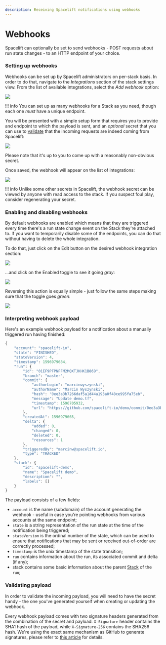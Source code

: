```yaml
---
description: Receiving Spacelift notifications using webhooks
---
```


# Webhooks

Spacelift can optionally be set to send webhooks - POST requests about run state changes - to an HTTP endpoint of your choice.

### Setting up webhooks

Webhooks can be set up by Spacelift administrators on per-stack basis. In order to do that, navigate to the _Integrations_ section of the stack settings view. From the list of available integrations, select the _Add webhook_ option:

![](../assets/screenshots/Mouse\_Highlight\_Overlay\_and\_Edit\_stack\_·\_Spacelift\_demo.png)

!!! info
    You can set up as many webhooks for a Stack as you need, though each one _must_ have a unique endpoint.

You will be presented with a simple setup form that requires you to provide and endpoint to which the payload is sent, and an _optional_ secret that you can use to [validate](webhooks.md#validating-payload) that the incoming requests are indeed coming from Spacelift:

![](<../assets/screenshots/Mouse\_Highlight\_Overlay\_and\_Edit\_stack\_·\_Spacelift\_demo (1).png>)

Please note that it's up to you to come up with a reasonably non-obvious secret.

Once saved, the webhook will appear on the list of integrations:

![](../assets/screenshots/Mouse\_Highlight\_Overlay.png)

!!! info
    Unlike some other secrets in Spacelift, the webhook secret can be viewed by anyone with read access to the stack. If you suspect foul play, consider regenerating your secret.

### Enabling and disabling webhooks

By default webhooks are enabled which means that they are triggered every time there's a run state change event on the Stack they're attached to. If you want to temporarily disable some of the endpoints, you can do that without having to delete the whole integration.

To do that, just click on the Edit button on the desired webhook integration section:

![](<../assets/screenshots/Mouse\_Highlight\_Overlay (1).png>)

...and click on the Enabled toggle to see it going _gray_:

![](<../assets/screenshots/Mouse\_Highlight\_Overlay (2).png>)

Reversing this action is equally simple - just follow the same steps making sure that the toggle goes _green_:

![](<../assets/screenshots/Mouse\_Highlight\_Overlay (3).png>)

### Interpreting webhook payload

Here's an example webhook payload for a notification about a manually triggered run having finished:

```javascript
{
    "account": "spacelift-io",
    "state": "FINISHED",
    "stateVersion": 4,
    "timestamp": 1596979684,
    "run": {
        "id": "01EF9PFPNFFM2MQXTJKHK1B869",
        "branch": "master",
        "commit": {
            "authorLogin": "marcinwyszynski",
            "authorName": "Marcin Wyszynski",
            "hash": "0ee3a3b7266daf5a1d44a193a0f48ce995fa75eb",
            "message": "Update demo.tf",
            "timestamp": 1596705932,
            "url": "https://github.com/spacelift-io/demo/commit/0ee3a3b7266daf5a1d44a193a0f48ce995fa75eb"
        },
        "createdAt": 1596979665,
        "delta": {
            "added": 0,
            "changed": 0,
            "deleted": 0,
            "resources": 1
        },
        "triggeredBy": "marcinw@spacelift.io",
        "type": "TRACKED"
    },
    "stack": {
        "id": "spacelift-demo",
        "name": "Spacelift demo",
        "description": "",
        "labels": []
    }
}
```

The payload consists of a few fields:

* `account` is the name (subdomain) of the account generating the webhook - useful in case you're pointing webhooks from various accounts at the same endpoint;
* `state` is a string representation of the run state at the time of the notification being triggered;
* `stateVersion` is the ordinal number of the state, which can be used to ensure that notifications that may be sent or received out-of-order are correctly processed;
* `timestamp` is the unix timestamp of the state transition;
* `run` contains information about the run, its associated commit and delta (if any);
* stack contains some basic information about the parent [Stack](../concepts/stack/) of the `run`;

### Validating payload

In order to validate the incoming payload, you will need to have the secret handy - the one you've generated yourself when creating or updating the webhook.

Every webhook payload comes with two signature headers generated from the combination of the secret and payload. `X-Signature` header contains the SHA1 hash of the payload, while `X-Signature-256` contains the SHA256 hash. We're using the exact same mechanism as GitHub to generate signatures, please refer to [this article](https://medium.com/@vampiire/how-to-verify-the-authenticity-of-a-github-apps-webhook-payload-8d63ccc81a24) for details.
